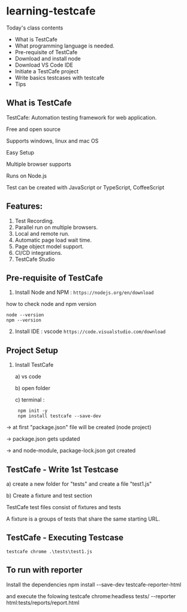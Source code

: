 # learning-testcafe

Today's class contents
- What is TestCafe
- What programming language is needed.
- Pre-requisite of TestCafe
- Download and install node
- Download VS Code IDE
- Initiate a TestCafe project
- Write basics testcases with testcafe
- Tips 

## What is TestCafe
TestCafe: Automation testing framework for web application.

Free and open source

Supports windows, linux and mac OS

Easy Setup

Multiple browser supports

Runs on Node.js

Test can be created with JavaScript or TypeScript, CoffeeScript


## Features:
1. Test Recording.
2. Parallel run on multiple browsers.
3. Local and remote run.
4. Automatic page load wait time.
5. Page object model support.
6. CI/CD integrations.
7. TestCafe Studio 

## Pre-requisite of TestCafe

1. Install Node and NPM : 
```https://nodejs.org/en/download```

how to check node and npm version

	node --version
	npm --version

2. Install IDE : vscode
```https://code.visualstudio.com/download ```

## Project Setup
1. Install TestCafe

	a) vs code 

	b) open folder

	c) terminal : 

		npm init -y
		npm install testcafe --save-dev


-> at first "package.json" file will be created (node project) 

-> package.json gets updated 

-> and node-module, package-lock.json got created 



## TestCafe - Write 1st Testcase
a) create a new folder for "tests" and create a file "test1.js"

b) Create a fixture and test section

TestCafe test files consist of fixtures and tests

A fixture is a groups of tests that share the same starting URL.

## TestCafe - Executing Testcase

	testcafe chrome .\tests\test1.js


## To run with reporter
Install the dependencies
npm install --save-dev testcafe-reporter-html

and execute the folowing 
testcafe chrome:headless tests/ --reporter html:tests/reports/report.html